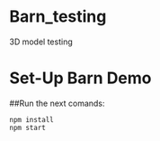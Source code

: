 # Barn_testing

3D model testing

# Set-Up Barn Demo

##Run the next comands:
```
npm install
npm start
```
